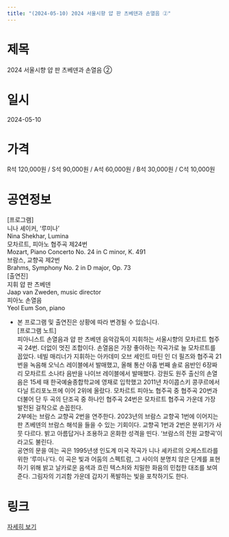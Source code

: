 ```yaml
---
title: "(2024-05-10) 2024 서울시향 얍 판 츠베덴과 손열음 ②"
---
```


# 제목
2024 서울시향 얍 판 츠베덴과 손열음 ②

# 일시
2024-05-10

# 가격
R석 120,000원 / S석 90,000원 / A석 60,000원 / B석 30,000원 / C석 10,000원

# 공연정보
[프로그램]  
니나 셰이커, ‘루미나’  
Nina Shekhar, Lumina  
모차르트, 피아노 협주곡 제24번  
Mozart, Piano Concerto No. 24 in C minor, K. 491  
브람스, 교향곡 제2번  
Brahms, Symphony No. 2 in D major, Op. 73  
[출연진]  
지휘 얍 판 츠베덴  
Jaap van Zweden, music director  
피아노 손열음  
Yeol Eum Son, piano  
* 본 프로그램 및 출연진은 상황에 따라 변경될 수 있습니다.  
[프로그램 노트]  
피아니스트 손열음과 얍 판 츠베덴 음악감독이 지휘하는 서울시향의 모차르트 협주곡 24번. 더없이 멋진 조합이다. 손열음은 가장 좋아하는 작곡가로 늘 모차르트를 꼽았다. 네빌 매리너가 지휘하는 아카데미 오브 세인트 마틴 인 더 필즈와 협주곡 21번을 녹음해 오닉스 레이블에서 발매했고, 올해 통산 아홉 번째 솔로 음반인 6장짜리 모차르트 소나타 음반을 나이브 레이블에서 발매했다. 강원도 원주 출신의 손열음은 15세 때 한국예술종합학교에 영재로 입학했고 2011년 차이콥스키 콩쿠르에서 다닐 트리포노프에 이어 2위에 올랐다. 모차르트 피아노 협주곡 중 협주곡 20번과 더불어 단 두 곡의 단조곡 중 하나인 협주곡 24번은 모차르트 협주곡 가운데 가장 발전된 걸작으로 손꼽힌다.  
2부에는 브람스 교향곡 2번을 연주한다. 2023년의 브람스 교향곡 1번에 이어지는 판 츠베덴의 브람스 해석을 들을 수 있는 기회이다. 교향곡 1번과 2번은 분위기가 사뭇 다르다. 밝고 아름답거나 조용하고 온화한 성격을 띤다. ‘브람스의 전원 교향곡’이라고도 불린다.  
공연의 문을 여는 곡은 1995년생 인도계 미국 작곡가 니나 셰카르의 오케스트라를 위한 ‘루미나’다. 이 곡은 빛과 어둠의 스펙트럼, 그 사이의 분명치 않은 단계를 표현하기 위해 밝고 날카로운 음색과 흐린 텍스처와 치밀한 화음의 민첩한 대조를 보여 준다. 그림자의 기괴함 가운데 갑자기 폭발하는 빛을 포착하기도 한다.

# 링크
[자세히 보기](https://www.sac.or.kr/site/main/show/show_view?SN=60773, "https://www.sac.or.kr/site/main/show/show_view?SN=60773")
